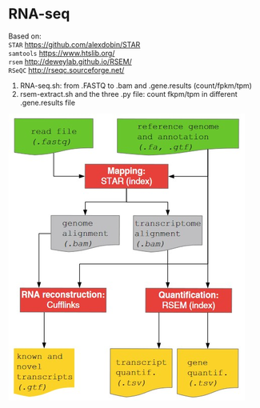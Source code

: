 # RNA-seq
Based on:  
`STAR` https://github.com/alexdobin/STAR  
`samtools` https://www.htslib.org/  
`rsem` http://deweylab.github.io/RSEM/  
`RSeQC` http://rseqc.sourceforge.net/  

1. RNA-seq.sh: from .FASTQ to .bam and .gene.results (count/fpkm/tpm)
2. rsem-extract.sh and the three .py file: count fkpm/tpm in different .gene.results file
  
![image](https://github.com/lianggongzifang/RNA-seq/blob/main/RNA-seq.jpg)  
  
